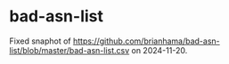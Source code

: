 # bad-asn-list

Fixed snaphot of https://github.com/brianhama/bad-asn-list/blob/master/bad-asn-list.csv on 2024-11-20.
